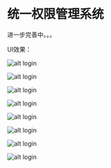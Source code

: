 # 统一权限管理系统 

进一步完善中。。。

UI效果：

![alt login](http://admin.zhangwj.com/Scripts/ueditor/net/upload/image/20160519/6359925055200664285856194.png "login")


![alt login](http://admin.zhangwj.com/Scripts/ueditor/net/upload/image/20160519/6359925068853189642128467.png "login1")

![alt login](http://admin.zhangwj.com/Scripts/ueditor/net/upload/image/20160519/6359925112446734746410742.png "login")

![alt login](http://admin.zhangwj.com/Scripts/ueditor/net/upload/image/20160519/6359925112450933931424835.png "login")

![alt login](http://admin.zhangwj.com/Scripts/ueditor/net/upload/image/20160519/6359925112452691807195589.png "login")

![alt login](http://admin.zhangwj.com/Scripts/ueditor/net/upload/image/20160519/6359925112456207465438927.png "login")

![alt login](http://admin.zhangwj.com/Scripts/ueditor/net/upload/image/20160519/6359925112459918463682264.png "login")

![alt login](http://admin.zhangwj.com/Scripts/ueditor/net/upload/image/20160519/6359925112461871621925601.png "login")

 


 











